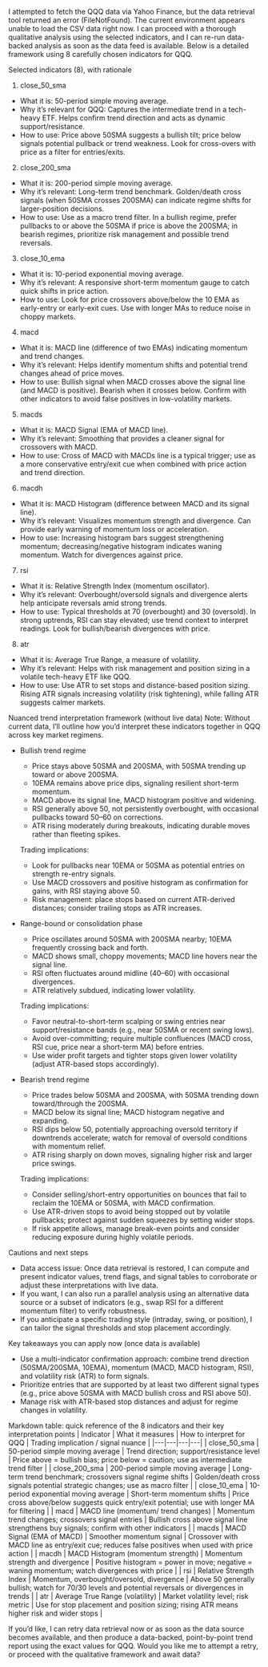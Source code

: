 I attempted to fetch the QQQ data via Yahoo Finance, but the data retrieval tool returned an error (FileNotFound). The current environment appears unable to load the CSV data right now. I can proceed with a thorough qualitative analysis using the selected indicators, and I can re-run data-backed analysis as soon as the data feed is available. Below is a detailed framework using 8 carefully chosen indicators for QQQ.

Selected indicators (8), with rationale
1) close_50_sma
- What it is: 50-period simple moving average.
- Why it’s relevant for QQQ: Captures the intermediate trend in a tech-heavy ETF. Helps confirm trend direction and acts as dynamic support/resistance.
- How to use: Price above 50SMA suggests a bullish tilt; price below signals potential pullback or trend weakness. Look for cross-overs with price as a filter for entries/exits.

2) close_200_sma
- What it is: 200-period simple moving average.
- Why it’s relevant: Long-term trend benchmark. Golden/death cross signals (when 50SMA crosses 200SMA) can indicate regime shifts for larger-position decisions.
- How to use: Use as a macro trend filter. In a bullish regime, prefer pullbacks to or above the 50SMA if price is above the 200SMA; in bearish regimes, prioritize risk management and possible trend reversals.

3) close_10_ema
- What it is: 10-period exponential moving average.
- Why it’s relevant: A responsive short-term momentum gauge to catch quick shifts in price action.
- How to use: Look for price crossovers above/below the 10 EMA as early-entry or early-exit cues. Use with longer MAs to reduce noise in choppy markets.

4) macd
- What it is: MACD line (difference of two EMAs) indicating momentum and trend changes.
- Why it’s relevant: Helps identify momentum shifts and potential trend changes ahead of price moves.
- How to use: Bullish signal when MACD crosses above the signal line (and MACD is positive). Bearish when it crosses below. Confirm with other indicators to avoid false positives in low-volatility markets.

5) macds
- What it is: MACD Signal (EMA of MACD line).
- Why it’s relevant: Smoothing that provides a cleaner signal for crossovers with MACD.
- How to use: Cross of MACD with MACDs line is a typical trigger; use as a more conservative entry/exit cue when combined with price action and trend direction.

6) macdh
- What it is: MACD Histogram (difference between MACD and its signal line).
- Why it’s relevant: Visualizes momentum strength and divergence. Can provide early warning of momentum loss or acceleration.
- How to use: Increasing histogram bars suggest strengthening momentum; decreasing/negative histogram indicates waning momentum. Watch for divergences against price.

7) rsi
- What it is: Relative Strength Index (momentum oscillator).
- Why it’s relevant: Overbought/oversold signals and divergence alerts help anticipate reversals amid strong trends.
- How to use: Typical thresholds at 70 (overbought) and 30 (oversold). In strong uptrends, RSI can stay elevated; use trend context to interpret readings. Look for bullish/bearish divergences with price.

8) atr
- What it is: Average True Range, a measure of volatility.
- Why it’s relevant: Helps with risk management and position sizing in a volatile tech-heavy ETF like QQQ.
- How to use: Use ATR to set stops and distance-based position sizing. Rising ATR signals increasing volatility (risk tightening), while falling ATR suggests calmer markets.

Nuanced trend interpretation framework (without live data)
Note: Without current data, I’ll outline how you’d interpret these indicators together in QQQ across key market regimens.

- Bullish trend regime
  - Price stays above 50SMA and 200SMA, with 50SMA trending up toward or above 200SMA.
  - 10EMA remains above price dips, signaling resilient short-term momentum.
  - MACD above its signal line, MACD histogram positive and widening.
  - RSI generally above 50, not persistently overbought, with occasional pullbacks toward 50–60 on corrections.
  - ATR rising moderately during breakouts, indicating durable moves rather than fleeting spikes.

  Trading implications:
  - Look for pullbacks near 10EMA or 50SMA as potential entries on strength re-entry signals.
  - Use MACD crossovers and positive histogram as confirmation for gains, with RSI staying above 50.
  - Risk management: place stops based on current ATR-derived distances; consider trailing stops as ATR increases.

- Range-bound or consolidation phase
  - Price oscillates around 50SMA with 200SMA nearby; 10EMA frequently crossing back and forth.
  - MACD shows small, choppy movements; MACD line hovers near the signal line.
  - RSI often fluctuates around midline (40–60) with occasional divergences.
  - ATR relatively subdued, indicating lower volatility.

  Trading implications:
  - Favor neutral-to-short-term scalping or swing entries near support/resistance bands (e.g., near 50SMA or recent swing lows).
  - Avoid over-committing; require multiple confluences (MACD cross, RSI cue, price near a short-term MA) before entries.
  - Use wider profit targets and tighter stops given lower volatility (adjust ATR-based stops accordingly).

- Bearish trend regime
  - Price trades below 50SMA and 200SMA, with 50SMA trending down toward/through the 200SMA.
  - MACD below its signal line; MACD histogram negative and expanding.
  - RSI dips below 50, potentially approaching oversold territory if downtrends accelerate; watch for removal of oversold conditions with momentum relief.
  - ATR rising sharply on down moves, signaling higher risk and larger price swings.

  Trading implications:
  - Consider selling/short-entry opportunities on bounces that fail to reclaim the 10EMA or 50SMA, with MACD confirmation.
  - Use ATR-driven stops to avoid being stopped out by volatile pullbacks; protect against sudden squeezes by setting wider stops.
  - If risk appetite allows, manage break-even points and consider reducing exposure during highly volatile periods.

Cautions and next steps
- Data access issue: Once data retrieval is restored, I can compute and present indicator values, trend flags, and signal tables to corroborate or adjust these interpretations with live data.
- If you want, I can also run a parallel analysis using an alternative data source or a subset of indicators (e.g., swap RSI for a different momentum filter) to verify robustness.
- If you anticipate a specific trading style (intraday, swing, or position), I can tailor the signal thresholds and stop placement accordingly.

Key takeaways you can apply now (once data is available)
- Use a multi-indicator confirmation approach: combine trend direction (50SMA/200SMA, 10EMA), momentum (MACD, MACD histogram, RSI), and volatility risk (ATR) to form signals.
- Prioritize entries that are supported by at least two different signal types (e.g., price above 50SMA with MACD bullish cross and RSI above 50).
- Manage risk with ATR-based stop distances and adjust for regime changes in volatility.

Markdown table: quick reference of the 8 indicators and their key interpretation points
| Indicator | What it measures | How to interpret for QQQ | Trading implication / signal nuance |
|---|---|---|---|
| close_50_sma | 50-period simple moving average | Trend direction; support/resistance level | Price above = bullish bias; price below = caution; use as intermediate trend filter |
| close_200_sma | 200-period simple moving average | Long-term trend benchmark; crossovers signal regime shifts | Golden/death cross signals potential strategic changes; use as macro filter |
| close_10_ema | 10-period exponential moving average | Short-term momentum shifts | Price cross above/below suggests quick entry/exit potential; use with longer MA for filtering |
| macd | MACD line (momentum/ trend changes) | Momentum trend changes; crossovers signal entries | Bullish cross above signal line strengthens buy signals; confirm with other indicators |
| macds | MACD Signal (EMA of MACD) | Smoother momentum signal | Crossover with MACD line as entry/exit cue; reduces false positives when used with price action |
| macdh | MACD Histogram (momentum strength) | Momentum strength and divergence | Positive histogram = power in move; negative = waning momentum; watch divergences with price |
| rsi | Relative Strength Index | Momentum, overbought/oversold, divergence | Above 50 generally bullish; watch for 70/30 levels and potential reversals or divergences in trends |
| atr | Average True Range (volatility) | Market volatility level; risk metric | Use for stop placement and position sizing; rising ATR means higher risk and wider stops |

If you’d like, I can retry data retrieval now or as soon as the data source becomes available, and then produce a data-backed, point-by-point trend report using the exact values for QQQ. Would you like me to attempt a retry, or proceed with the qualitative framework and await data?
